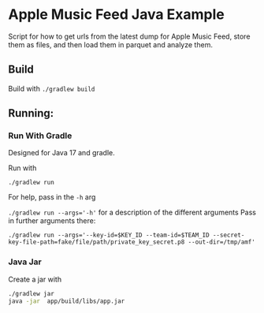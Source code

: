 # Apple Music Feed Java Example

Script for how to get urls from the latest dump for Apple Music Feed, store them as files, and then load them in parquet
and analyze them.

## Build
Build with
`./gradlew build`

## Running:

### Run With Gradle

Designed for Java 17 and gradle.

Run with 

`./gradlew run`

For help, pass in the `-h` arg

`./gradlew run --args='-h'`
for a description of the different arguments
Pass in further arguments there:

`./gradlew run --args='--key-id=$KEY_ID --team-id=$TEAM_ID --secret-key-file-path=fake/file/path/private_key_secret.p8 --out-dir=/tmp/amf'`

### Java Jar

Create a jar with
```bash
./gradlew jar
java -jar  app/build/libs/app.jar
```

